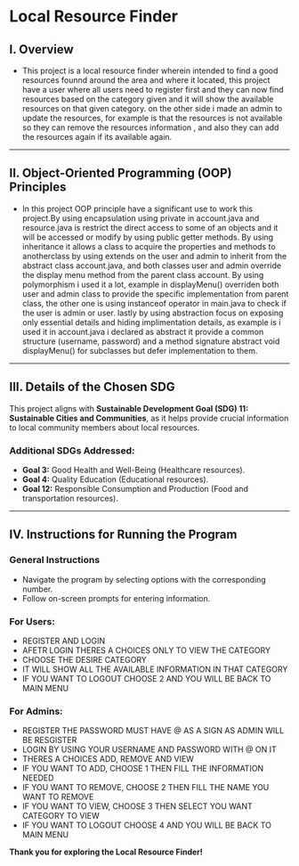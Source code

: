# Local Resource Finder

## I. Overview

- This project is a local resource finder wherein intended to find a good resources founnd around the area and where it located, this project have a user where all users need to register first and they can now find resources based on the category given and it will show the available resources on that given category. on the other side i made an admin to update the resources, for example is that the resources is not available so they can remove the resources information , and also they can add the resources again if its available again.
  
---

## II. Object-Oriented Programming (OOP) Principles

- In this project OOP principle have a significant use to work this project.By using encapsulation using private in account.java and resource.java is restrict the direct access to some of an objects and it will be accessed or modify by using public getter methods. By using inheritance it allows a class to acquire the properties and methods to anotherclass by using extends on the user and admin to inherit from the abstract class account.java, and both classes user and admin override the display menu method from the parent class account. By using polymorphism i used it a lot, example in displayMenu() overriden both user and admin class to provide the specific implementation from parent class, the other one is using instanceof operator in main.java to check if the user is admin or user. lastly by using abstraction focus on exposing only essential details and hiding implimentation details, as example is i used it in account.java i declared as abstract it provide a common structure (username, password) and a method signature abstract void displayMenu() for subclasses but defer implementation to them.

---

## III. Details of the Chosen SDG

This project aligns with **Sustainable Development Goal (SDG) 11: Sustainable Cities and Communities**, as it helps provide crucial information to local community members about local resources.  

### Additional SDGs Addressed:
- **Goal 3:** Good Health and Well-Being (Healthcare resources).
- **Goal 4:** Quality Education (Educational resources).
- **Goal 12:** Responsible Consumption and Production (Food and transportation resources).

---

## IV. Instructions for Running the Program

### General Instructions
- Navigate the program by selecting options with the corresponding number.
- Follow on-screen prompts for entering information.

### **For Users:**

- REGISTER AND LOGIN
- AFETR LOGIN THERES A CHOICES ONLY TO VIEW THE CATEGORY
- CHOOSE THE DESIRE CATEGORY
- IT WILL SHOW ALL THE AVAILABLE INFORMATION IN THAT CATEGORY
- IF YOU WANT TO LOGOUT CHOOSE 2 AND YOU WILL BE BACK TO MAIN MENU

### **For Admins:**

- REGISTER THE PASSWORD MUST HAVE @ AS A SIGN AS ADMIN WILL BE RESGISTER
- LOGIN BY USING YOUR USERNAME AND PASSWORD WITH @ ON IT
- THERES A CHOICES ADD, REMOVE AND VIEW 
- IF YOU WANT TO ADD, CHOOSE 1 THEN FILL THE INFORMATION NEEDED
- IF YOU WANT TO REMOVE, CHOOSE 2 THEN FILL THE NAME YOU WANT TO REMOVE
- IF YOU WANT TO VIEW, CHOOSE 3 THEN SELECT YOU WANT CATEGORY TO VIEW
- IF YOU WANT TO LOGOUT CHOOSE 4 AND YOU WILL BE BACK TO MAIN MENU


**Thank you for exploring the Local Resource Finder!**
